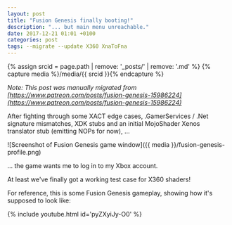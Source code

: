 ```yaml
---
layout: post
title: "Fusion Genesis finally booting!"
description: "... but main menu unreachable."
date: 2017-12-21 01:01 +0100
categories: post
tags: --migrate --update X360 XnaToFna
---
```

{% assign srcid = page.path | remove: '_posts/' | remove: '.md' %}
{% capture media %}/media/{{ srcid }}{% endcapture %}

*Note: This post was manually migrated from [https://www.patreon.com/posts/fusion-genesis-15986224](https://www.patreon.com/posts/fusion-genesis-15986224)*

After fighting through some XACT edge cases, .GamerServices / .Net signature mismatches, XDK stubs and an initial MojoShader Xenos translator stub (emitting NOPs for now), ...

<!-- MORE -->

![Screenshot of Fusion Genesis game window]({{ media }}/fusion-genesis-profile.png)

... the game wants me to log in to my Xbox account.

At least we've finally got a working test case for X360 shaders!

For reference, this is some Fusion Genesis gameplay, showing how it's supposed to look like:

{% include youtube.html id='pyZXyiJy-O0' %}
